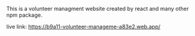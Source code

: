 This is a volunteer managment website created by react 
and many other npm package.

live link: https://b9a11-volunteer-manageme-a83e2.web.app/